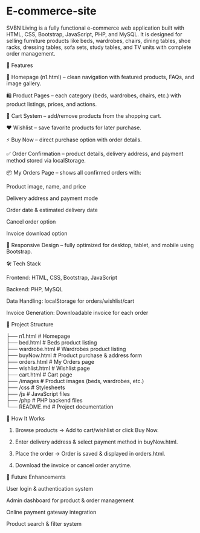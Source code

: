 # E-commerce-site

SVBN Living is a fully functional e-commerce web application built with HTML, CSS, Bootstrap, JavaScript, PHP, and MySQL.
It is designed for selling furniture products like beds, wardrobes, chairs, dining tables, shoe racks, dressing tables, sofa sets, study tables, and TV units with complete order management.

🚀 Features

📌 Homepage (n1.html) – clean navigation with featured products, FAQs, and image gallery.

🛍 Product Pages – each category (beds, wardrobes, chairs, etc.) with product listings, prices, and actions.

🛒 Cart System – add/remove products from the shopping cart.

❤ Wishlist – save favorite products for later purchase.

⚡ Buy Now – direct purchase option with order details.

✅ Order Confirmation – product details, delivery address, and payment method stored via localStorage.

📦 My Orders Page – shows all confirmed orders with:

Product image, name, and price

Delivery address and payment mode

Order date & estimated delivery date

Cancel order option

Invoice download option


📱 Responsive Design – fully optimized for desktop, tablet, and mobile using Bootstrap.


🛠 Tech Stack

Frontend: HTML, CSS, Bootstrap, JavaScript

Backend: PHP, MySQL

Data Handling: localStorage for orders/wishlist/cart

Invoice Generation: Downloadable invoice for each order


📂 Project Structure

├── n1.html              # Homepage  
├── bed.html             # Beds product listing  
├── wardrobe.html        # Wardrobes product listing  
├── buyNow.html          # Product purchase & address form  
├── orders.html          # My Orders page  
├── wishlist.html        # Wishlist page  
├── cart.html            # Cart page  
├── /images              # Product images (beds, wardrobes, etc.)  
├── /css                 # Stylesheets  
├── /js                  # JavaScript files  
├── /php                 # PHP backend files  
└── README.md            # Project documentation

📖 How It Works

1. Browse products → Add to cart/wishlist or click Buy Now.


2. Enter delivery address & select payment method in buyNow.html.


3. Place the order → Order is saved & displayed in orders.html.


4. Download the invoice or cancel order anytime.



📌 Future Enhancements

User login & authentication system

Admin dashboard for product & order management

Online payment gateway integration

Product search & filter system
